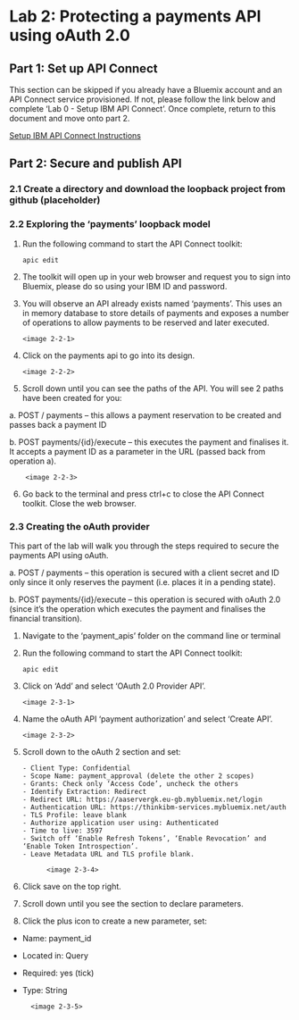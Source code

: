 
# Lab 2: Protecting a payments API using oAuth 2.0

## Part 1: Set up API Connect

This section can be skipped if you already have a Bluemix account and an API Connect service provisioned. If not, please follow the link below and complete ‘Lab 0 - Setup IBM API Connect’. Once complete, return to this document and move onto part 2. 

[Setup IBM API Connect Instructions](https://ibm-apiconnect.github.io/pot/lab0.html) 

## Part 2: Secure and publish API

### 2.1 Create a directory and download the loopback project from github (placeholder)

### 2.2 Exploring the ‘payments’ loopback model
1.	Run the following command to start the API Connect toolkit:

        
        apic edit
        
2.	The toolkit will open up in your web browser and request you to sign into Bluemix, please do so using your IBM ID and password. 
3.	You will observe an API already exists named ‘payments’. This uses an in memory database to store details of payments and exposes a number of operations to allow payments to be reserved and later executed. 
 
        <image 2-2-1>

4.	Click on the payments api to go into its design. 
 
        <image 2-2-2>
        
5.	Scroll down until you can see the paths of the API. You will see 2 paths have been created for you:

 a. POST / payments – this allows a payment reservation to be created and passes back a payment ID
 
 b. POST payments/{id}/execute – this executes the payment and finalises it. It accepts a payment ID as a parameter in the URL (passed back from operation a). 

        <image 2-2-3>
        
6.	Go back to the terminal and press ctrl+c to close the API Connect toolkit. Close the web browser. 


### 2.3 Creating the oAuth provider
This part of the lab will walk you through the steps required to secure the payments API using oAuth. 

a. POST / payments – this operation is secured with a client secret and ID only since it only reserves the payment (i.e. places it in a pending state). 

b. POST payments/{id}/execute – this operation is secured with oAuth 2.0 (since it’s the operation which executes the payment and finalises the financial transition). 

1.	Navigate to the ‘payment_apis’ folder on the command line or terminal
2.	Run the following command to start the API Connect toolkit:

        apic edit 
3.	Click on ‘Add’ and select ‘OAuth 2.0 Provider API’.

        <image 2-3-1>
        
4.	Name the oAuth API ‘payment authorization’ and select ‘Create API’.
 
        <image 2-3-2>
        
5.	Scroll down to the oAuth 2 section and set:

        - Client Type: Confidential 
        - Scope Name: payment_approval (delete the other 2 scopes)
        - Grants: Check only ‘Access Code’, uncheck the others
        - Identify Extraction: Redirect
        - Redirect URL: https://aaservergk.eu-gb.mybluemix.net/login
        - Authentication URL: https://thinkibm-services.mybluemix.net/auth
        - TLS Profile: leave blank
        - Authorize application user using: Authenticated
        - Time to live: 3597
        - Switch off ‘Enable Refresh Tokens’, ‘Enable Revocation’ and ‘Enable Token Introspection’. 
        - Leave Metadata URL and TLS profile blank. 

              <image 2-3-4>


6.	Click save on the top right.
7.	Scroll down until you see the section to declare parameters.
8.	Click the plus icon to create a new parameter, set:
- Name: payment_id
- Located in: Query
- Required: yes (tick)
- Type: String
 
        <image 2-3-5>


